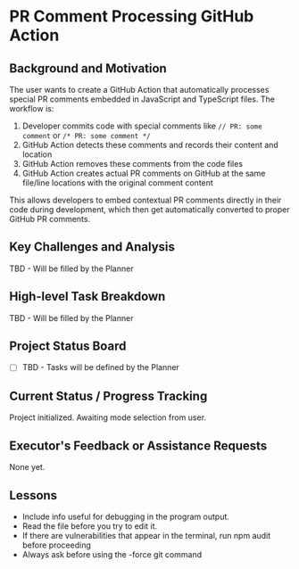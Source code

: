 # PR Comment Processing GitHub Action

## Background and Motivation

The user wants to create a GitHub Action that automatically processes special PR comments embedded in JavaScript and TypeScript files. The workflow is:

1. Developer commits code with special comments like `// PR: some comment` or `/* PR: some comment */`
2. GitHub Action detects these comments and records their content and location
3. GitHub Action removes these comments from the code files
4. GitHub Action creates actual PR comments on GitHub at the same file/line locations with the original comment content

This allows developers to embed contextual PR comments directly in their code during development, which then get automatically converted to proper GitHub PR comments.

## Key Challenges and Analysis

TBD - Will be filled by the Planner

## High-level Task Breakdown

TBD - Will be filled by the Planner

## Project Status Board

- [ ] TBD - Tasks will be defined by the Planner

## Current Status / Progress Tracking

Project initialized. Awaiting mode selection from user.

## Executor's Feedback or Assistance Requests

None yet.

## Lessons

- Include info useful for debugging in the program output.
- Read the file before you try to edit it.
- If there are vulnerabilities that appear in the terminal, run npm audit before proceeding
- Always ask before using the -force git command